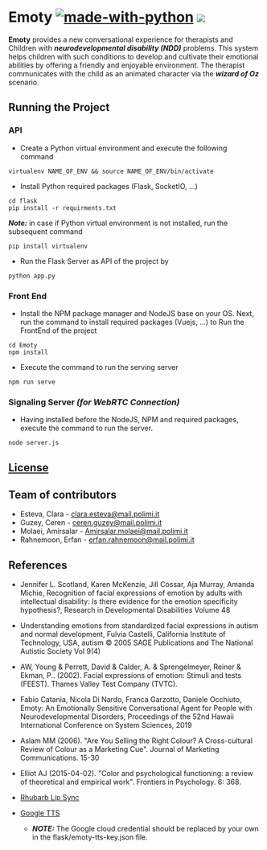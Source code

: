 # Emoty [![made-with-python](https://img.shields.io/badge/Made%20with-Python-1f425f.svg)](https://www.python.org/) ![](https://erguotou520.github.io/vue-version-badge/vue2.x.svg)
**Emoty** provides a new conversational experience for therapists and Children with ***neurodevelopmental disability (NDD)*** problems. This system helps children with such conditions to develop and cultivate their emotional abilities by offering a friendly and enjoyable environment. The therapist communicates with the child as an animated character via the ***wizard of Oz*** scenario.


## Running the Project


### API

- Create a Python virtual environment and execute the following command
```
virtualenv NAME_OF_ENV && source NAME_OF_ENV/bin/activate
```
- Install Python required packages (Flask, SocketIO, ...)
```
cd flask
pip install -r requirments.txt
```
***Note:*** in case if Python virtual environment is not installed, run the subsequent command
```
pip install virtualenv
```

- Run the Flask Server as API of the project by

```
python app.py
```
### Front End

- Install the NPM package manager and NodeJS base on your OS. Next, run the command to install required packages (Vuejs, ...) to Run the FrontEnd of the project
```
cd Emoty
npm install
```
- Execute the command to run the serving server
```
npm run serve
```

### Signaling Server *(for WebRTC Connection)*

- Having installed before the NodeJS, NPM and required packages, execute the command to run the server.
```
node server.js
```

## [License](LICENSE)

## Team of contributors
- Esteva, Clara - clara.esteva@mail.polimi.it
- Guzey, Ceren - ceren.guzey@mail.polimi.it
- Molaei, Amirsalar - Amirsalar.molaei@mail.polimi.it
- Rahnemoon, Erfan - erfan.rahnemoon@mail.polimi.it

## References
- Jennifer L. Scotland, Karen McKenzie, Jill Cossar, Aja Murray, Amanda Michie, Recognition of facial expressions of emotion by adults with intellectual disability: Is there evidence for the emotion specificity hypothesis?, Research in  Developmental Disabilities Volume 48
- Understanding emotions from standardized facial expressions in autism and normal development, Fulvia Castelli, California Institute of Technology, USA, autism © 2005 SAGE Publications and The National Autistic Society Vol 9(4)
- AW, Young & Perrett, David & Calder, A. & Sprengelmeyer, Reiner & Ekman, P.. (2002). Facial expressions of emotion: Stimuli and tests (FEEST). Thames Valley Test Company (TVTC).
- Fabio Catania, Nicola Di Nardo, Franca Garzotto, Daniele Occhiuto, Emoty: An Emotionally Sensitive Conversational Agent for People with Neurodevelopmental Disorders, Proceedings of the 52nd Hawaii International Conference on System Sciences, 2019
- Aslam MM (2006). "Are You Selling the Right Colour? A Cross-cultural Review of Colour as a Marketing Cue". Journal of Marketing Communications. 15-30
- Elliot AJ (2015-04-02). "Color and psychological functioning: a review of theoretical and empirical work". Frontiers in Psychology. 6: 368.

- [Rhubarb Lip Sync](https://github.com/DanielSWolf/rhubarb-lip-sync)
- [Google TTS](https://cloud.google.com/text-to-speech/docs)
	- ***NOTE:*** The Google cloud credential should be replaced by your own in the flask/emoty-tts-key.json file.
